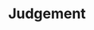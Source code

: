 ---
title       : Judgement
key         : CP-JU
skills      : Behaviour, Mindset, Competency
difficulty  : easy
area        : competency

questions :
    - "CP-JU-01: Describe a situation when you had to make a major decision under time constraints."
    - "CP-JU-02: Tell me about an unpopular decision you have had to make."
    - "CP-JU-03: Tell me about a situation when you had multiple alternatives from which to choose. What steps did you take to determine the most appropriate alternative?"
desirable :
    - Gathered information from various sources prior to making a decision regarding multiple alternatives
    - Requested assistance from appropriate personnel, when necessary
    - Acted decisively when timely action was needed, even in uncertain situations
    - Made difficult or controversial decisions, when necessary, for the betterment of the organisation
    - Exercised good judgment by making well-informed decisions
bonus_points :
    - Gathered and confirmed information from various sources prior to making a decision regarding multiple alternatives
    - Requested assistance from appropriate personnel, when necessary, in a timely manner
    - Acted decisively on own authority when timely action was needed, even in uncertain situations
    - Made difficult or controversial decisions, when necessary, for the betterment of the organisation, its partners, and customers
    - Exercised exceptional judgment by making sound, timely, and well-informed decisions
---